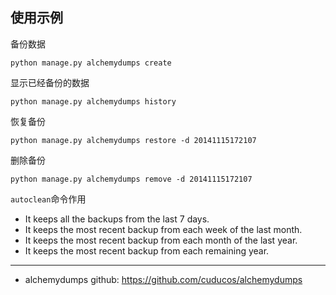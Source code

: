 

## 使用示例

备份数据

    python manage.py alchemydumps create

显示已经备份的数据

    python manage.py alchemydumps history

恢复备份

    python manage.py alchemydumps restore -d 20141115172107

删除备份

    python manage.py alchemydumps remove -d 20141115172107


`autoclean`命令作用

- It keeps all the backups from the last 7 days.
- It keeps the most recent backup from each week of the last month.
- It keeps the most recent backup from each month of the last year.
- It keeps the most recent backup from each remaining year.


---

- alchemydumps github: https://github.com/cuducos/alchemydumps

